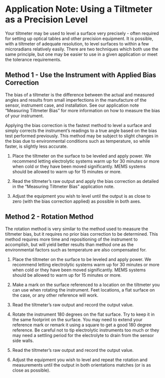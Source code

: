 # Application Note: Using a Tiltmeter as a Precision Level

Your tiltmeter may be used to level a surface very precisely - often required
for setting up optical tables and other precision equipment. It is possible,
with a tiltmeter of adequate resolution, to level surfaces to within a few
microradians relatively easily. There are two techniques which both use the same
principle, but one may be easier to use in a given application or meet the
tolerance requirements.

## Method 1 - Use the Instrument with Applied Bias Correction
The bias of a tiltmeter is the difference between the actual and measured angles
and results from small imperfections in the manufacture of the sensor,
instrument case, and installation. See our application note “Measuring Tiltmeter
Bias” for more information on how to measure the bias of your instrument.

Applying the bias correction is the fastest method to level a surface and simply
corrects the instrument’s readings to a true angle based on the bias test
performed previously. This method may be subject to slight changes in the bias
due to environmental conditions such as temperature, so while faster, is
slightly less accurate.

1. Place the tiltmeter on the surface to be leveled and apply power. We
   recommend letting electrolytic systems warm up for 30 minutes or more when
   cold or they have been moved significantly. MEMS systems should be allowed to
   warm up for 15 minutes or more.

1. Read the tiltmeter’s raw output and apply the bias correction as detailed in
   the “Measuring Tiltmeter Bias” application note.

1. Adjust the equipment you wish to level until the output is as close to zero
   (with the bias correction applied) as possible in both axes.

## Method 2 - Rotation Method
The rotation method is very similar to the method used to measure the tiltmeter
bias, but it requires no prior bias correction to be determined. This method
requires more time and repositioning of the instrument to accomplish, but will
yield better results than method one as the environmental factors such as
temperature are also compensated for.

1. Place the tiltmeter on the surface to be leveled and apply power. We recommend letting electrolytic systems warm up for 30 minutes or more when cold or they have been moved significantly. MEMS systems should be allowed to warm up for 15 minutes or more.

1. Make a mark on the surface referenced to a location on the tiltmeter you can use 
when rotating the instrument. Feet locations, a flat surface on the case, or any other reference will work.

1. Read the tiltmeter’s raw output and record the output value.

1. Rotate the instrument 180 degrees on the flat surface. Try to keep it in the same footprint on the surface. You may need to extend your reference mark or remark it using a square to get a good 180 degree reference. Be careful not to tip electrolytic instruments too much or they may need a settling period for the electrolyte to drain from the sensor side walls.

1. Read the tiltmeter’s raw output and record the output value.

1. Adjust the equipment you wish to level and repeat the rotation and measurements until the output in both orientations matches (or is as close as possible). 

